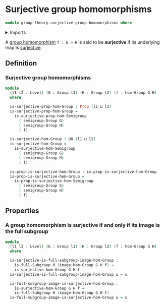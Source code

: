 # Surjective group homomorphisms

```agda
module group-theory.surjective-group-homomorphisms where
```

<details><summary>Imports</summary>

```agda
open import foundation.propositions
open import foundation.surjective-maps
open import foundation.universe-levels

open import group-theory.full-subgroups
open import group-theory.groups
open import group-theory.homomorphisms-groups
open import group-theory.images-of-group-homomorphisms
open import group-theory.surjective-semigroup-homomorphisms
```

</details>

A [group homomorphism](group-theory.homomorphisms-groups.md) `f : G → H` is said
to be **surjective** if its underlying map is
[surjective](foundation.surjective-maps.md).

## Definition

### Surjective group homomorphisms

```agda
module _
  {l1 l2 : Level} (G : Group l1) (H : Group l2) (f : hom-Group G H)
  where

  is-surjective-prop-hom-Group : Prop (l1 ⊔ l2)
  is-surjective-prop-hom-Group =
    is-surjective-prop-hom-Semigroup
      ( semigroup-Group G)
      ( semigroup-Group H)
      ( f)

  is-surjective-hom-Group : UU (l1 ⊔ l2)
  is-surjective-hom-Group =
    is-surjective-hom-Semigroup
      ( semigroup-Group G)
      ( semigroup-Group H)
      ( f)

  is-prop-is-surjective-hom-Group : is-prop is-surjective-hom-Group
  is-prop-is-surjective-hom-Group =
    is-prop-is-surjective-hom-Semigroup
      ( semigroup-Group G)
      ( semigroup-Group H)
      ( f)
```

## Properties

### A group homomorphism is surjective if and only if its image is the full subgroup

```agda
module _
  {l1 l2 : Level} (G : Group l1) (H : Group l2) (f : hom-Group G H)
  where

  is-surjective-is-full-subgroup-image-hom-Group :
    is-full-Subgroup H (image-hom-Group G H f) →
    is-surjective-hom-Group G H f
  is-surjective-is-full-subgroup-image-hom-Group u = u

  is-full-subgroup-image-is-surjective-hom-Group :
    is-surjective-hom-Group G H f →
    is-full-Subgroup H (image-hom-Group G H f)
  is-full-subgroup-image-is-surjective-hom-Group u = u
```
